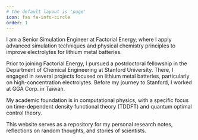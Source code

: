 ```yaml
---
# the default layout is 'page'
icon: fas fa-info-circle
order: 1
---
```

I am a Senior Simulation Engineer at Factorial Energy, where I apply advanced simulation techniques and physical chemistry principles to improve electrolytes for lithium metal batteries.

Prior to joining Factorial Energy, I pursued a postdoctoral fellowship in the Department of Chemical Engineering at Stanford University. There, I engaged in several projects focused on lithium metal batteries, particularly on high-concentration electrolytes. Before my journey to Stanford, I worked at GGA Corp. in Taiwan.

My academic foundation is in computational physics, with a specific focus on time-dependent density functional theory (TDDFT) and quantum optimal control theory.

This website serves as a repository for my personal research notes, reflections on random thoughts, and stories of scientists.

